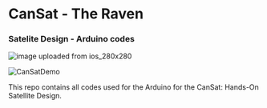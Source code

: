 # CanSat - The Raven
### Satelite Design - Arduino codes
![image uploaded from ios_280x280](https://user-images.githubusercontent.com/7142404/29188149-7a42359e-7e12-11e7-99b6-f333d9dabc5e.jpg)

![CanSatDemo](raven.gif)

This repo contains all codes used for the Arduino for the CanSat: Hands-On Satellite Design.

